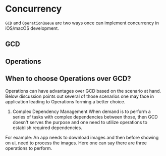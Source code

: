 # Concurrency

`GCD` and `OperationQueue` are two ways once can implement concurrency in iOS/macOS development.

## GCD

## Operations


## When to choose Operations over GCD?
Operations can have advantages over GCD based on the scenario at hand. Below discussion points out several of those
scenarios one may face in application leading to Operations forming a better choice.

1. Complex Dependency Management
When demand is to perform a series of tasks with complex dependencies between those, then GCD doesn't serves the purpose
and one need to utilize operations to establish required dependencies.

For example:
An app needs to download images and then before showing on ui, need to process the images. Here one can say there are three
operations to perform.